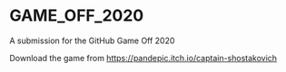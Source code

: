 # GAME_OFF_2020

A submission for the GitHub Game Off 2020

Download the game from https://pandepic.itch.io/captain-shostakovich